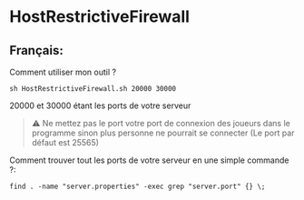 # HostRestrictiveFirewall
## Français:
Comment utiliser mon outil ?
```
sh HostRestrictiveFirewall.sh 20000 30000
```
20000 et 30000 étant les ports de votre serveur

> :warning: Ne mettez pas le port votre port de connexion des joueurs dans le programme sinon plus personne ne pourrait se connecter (Le port par défaut est 25565)

Comment trouver tout les ports de votre serveur en une simple commande ?:
```
find . -name "server.properties" -exec grep "server.port" {} \;
```
